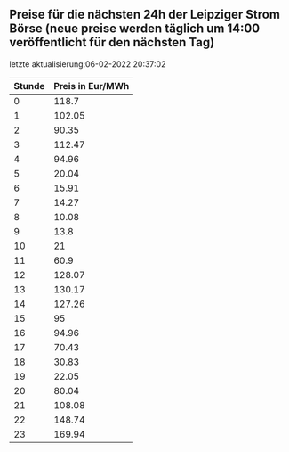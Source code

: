 
## Preise für die nächsten 24h der Leipziger Strom Börse (neue preise werden täglich um 14:00 veröffentlicht für den nächsten Tag)
letzte aktualisierung:06-02-2022 20:37:02

| Stunde | Preis in Eur/MWh |
|---|---|
| 0 | 118.7 | 
| 1 | 102.05 | 
| 2 | 90.35 | 
| 3 | 112.47 | 
| 4 | 94.96 | 
| 5 | 20.04 | 
| 6 | 15.91 | 
| 7 | 14.27 | 
| 8 | 10.08 | 
| 9 | 13.8 | 
| 10 | 21 | 
| 11 | 60.9 | 
| 12 | 128.07 | 
| 13 | 130.17 | 
| 14 | 127.26 | 
| 15 | 95 | 
| 16 | 94.96 | 
| 17 | 70.43 | 
| 18 | 30.83 | 
| 19 | 22.05 | 
| 20 | 80.04 | 
| 21 | 108.08 | 
| 22 | 148.74 | 
| 23 | 169.94 | 
